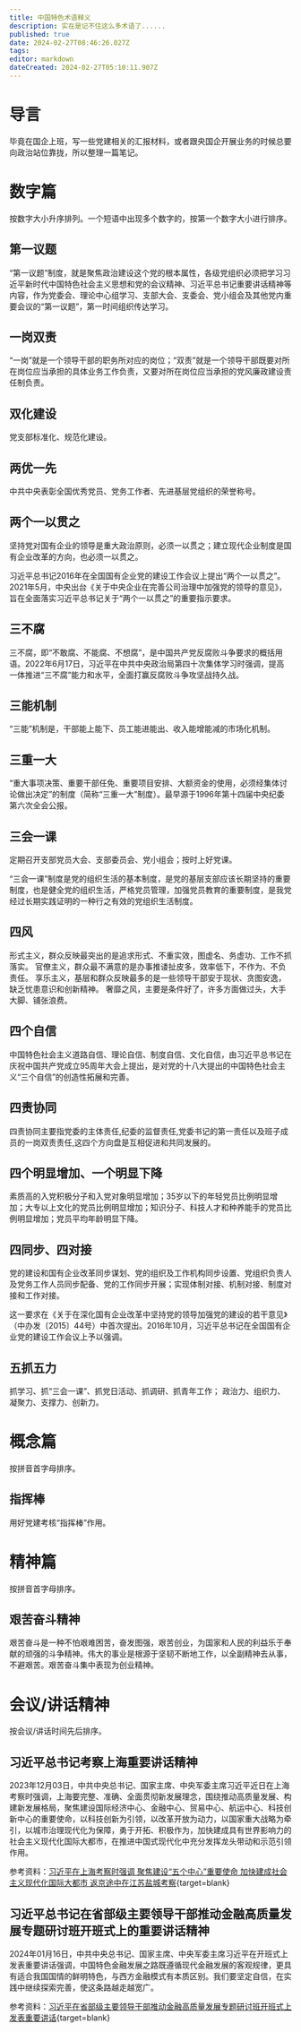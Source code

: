 ```yaml
---
title: 中国特色术语释义
description: 实在是记不住这么多术语了......
published: true
date: 2024-02-27T08:46:26.027Z
tags: 
editor: markdown
dateCreated: 2024-02-27T05:10:11.907Z
---
```


# 导言
毕竟在国企上班，写一些党建相关的汇报材料，或者跟央国企开展业务的时候总要向政治站位靠拢，所以整理一篇笔记。

# 数字篇
按数字大小升序排列。一个短语中出现多个数字的，按第一个数字大小进行排序。

## 第一议题
“第一议题”制度，就是聚焦政治建设这个党的根本属性，各级党组织必须把学习习近平新时代中国特色社会主义思想和党的会议精神、习近平总书记重要讲话精神等内容，作为党委会、理论中心组学习、支部大会、支委会、党小组会及其他党内重要会议的“第一议题”，第一时间组织传达学习。

## 一岗双责
“一岗”就是一个领导干部的职务所对应的岗位；“双责”就是一个领导干部既要对所在岗位应当承担的具体业务工作负责，又要对所在岗位应当承担的党风廉政建设责任制负责。

## 双化建设
党支部标准化、规范化建设。

## 两优一先
中共中央表彰全国优秀党员、党务工作者、先进基层党组织的荣誉称号。

## 两个一以贯之
坚持党对国有企业的领导是重大政治原则，必须一以贯之；建立现代企业制度是国有企业改革的方向，也必须一以贯之。

习近平总书记2016年在全国国有企业党的建设工作会议上提出“两个一以贯之”。2021年5月，中央出台《关于中央企业在完善公司治理中加强党的领导的意见》，旨在全面落实习近平总书记关于“两个一以贯之”的重要指示要求。

## 三不腐
三不腐，即“不敢腐、不能腐、不想腐”，是中国共产党反腐败斗争要求的概括用语。2022年6月17日，习近平在中共中央政治局第四十次集体学习时强调，提高一体推进“三不腐”能力和水平，全面打赢反腐败斗争攻坚战持久战。

## 三能机制
“三能”机制是，干部能上能下、员工能进能出、收入能增能减的市场化机制。

## 三重一大
“重大事项决策、重要干部任免、重要项目安排、大额资金的使用，必须经集体讨论做出决定”的制度（简称“三重一大”制度）。最早源于1996年第十四届中央纪委第六次全会公报。

## 三会一课
定期召开支部党员大会、支部委员会、党小组会；按时上好党课。

“三会一课”制度是党的组织生活的基本制度，是党的基层支部应该长期坚持的重要制度，也是健全党的组织生活，严格党员管理，加强党员教育的重要制度，是我党经过长期实践证明的一种行之有效的党组织生活制度。

## 四风
形式主义，群众反映最突出的是追求形式、不重实效，图虚名、务虚功、工作不抓落实。
官僚主义，群众最不满意的是办事推诿扯皮多，效率低下，不作为、不负责任。
享乐主义，基层和群众反映最多的是一些领导干部安于现状、贪图安逸，缺乏忧患意识和创新精神。
奢靡之风，主要是条件好了，许多方面做过头，大手大脚、铺张浪费。

## 四个自信
中国特色社会主义道路自信、理论自信、制度自信、文化自信，由习近平总书记在庆祝中国共产党成立95周年大会上提出，是对党的十八大提出的中国特色社会主义“三个自信”的创造性拓展和完善。

## 四责协同
四责协同主要指党委的主体责任,纪委的监督责任,党委书记的第一责任以及班子成员的一岗双责责任,这四个方向盘是互相促进和共同发展的。

## 四个明显增加、一个明显下降
素质高的入党积极分子和入党对象明显增加；35岁以下的年轻党员比例明显增加；大专以上文化的党员比例明显增加；知识分子、科技人才和种养能手的党员比例明显增加；党员平均年龄明显下降。

## 四同步、四对接
党的建设和国有企业改革同步谋划、党的组织及工作机构同步设置、党组织负责人及党务工作人员同步配备、党的工作同步开展；实现体制对接、机制对接、制度对接和工作对接。

这一要求在《关于在深化国有企业改革中坚持党的领导加强党的建设的若干意见》（中办发〔2015〕44号）中首次提出。2016年10月，习近平总书记在全国国有企业党的建设工作会议上予以强调。

## 五抓五力
抓学习、抓“三会一课”、抓党日活动、抓调研、抓青年工作；
政治力、组织力、凝聚力、支撑力、创新力。


# 概念篇
按拼音首字母排序。

## 指挥棒
用好党建考核“指挥棒”作用。



# 精神篇
按拼音首字母排序。

## 艰苦奋斗精神
艰苦奋斗是一种不怕艰难困苦，奋发图强，艰苦创业，为国家和人民的利益乐于奉献的顽强的斗争精神。伟大的事业是根源于坚韧不断地工作，以全副精神去从事，不避艰苦。艰苦奋斗集中表现为创业精神。

# 会议/讲话精神
按会议/讲话时间先后排序。

## 习近平总书记考察上海重要讲话精神
2023年12月03日，中共中央总书记、国家主席、中央军委主席习近平近日在上海考察时强调，上海要完整、准确、全面贯彻新发展理念，围绕推动高质量发展、构建新发展格局，聚焦建设国际经济中心、金融中心、贸易中心、航运中心、科技创新中心的重要使命，以科技创新为引领，以改革开放为动力，以国家重大战略为牵引，以城市治理现代化为保障，勇于开拓、积极作为，加快建成具有世界影响力的社会主义现代化国际大都市，在推进中国式现代化中充分发挥龙头带动和示范引领作用。

参考资料：[习近平在上海考察时强调 聚焦建设“五个中心”重要使命 加快建成社会主义现代化国际大都市 返京途中在江苏盐城考察](https://www.gov.cn/yaowen/liebiao/202312/content_6918294.htm){target=blank}

## 习近平总书记在省部级主要领导干部推动金融高质量发展专题研讨班开班式上的重要讲话精神
2024年01月16日，中共中央总书记、国家主席、中央军委主席习近平在开班式上发表重要讲话强调，中国特色金融发展之路既遵循现代金融发展的客观规律，更具有适合我国国情的鲜明特色，与西方金融模式有本质区别。我们要坚定自信，在实践中继续探索完善，使这条路越走越宽广。

参考资料：[习近平在省部级主要领导干部推动金融高质量发展专题研讨班开班式上发表重要讲话](https://www.gov.cn/yaowen/liebiao/202401/content_6926302.htm){target=blank}